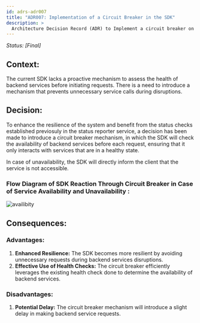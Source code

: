 ```yaml
---
id: adrs-adr007
title: "ADR007: Implementation of a Circuit Breaker in the SDK"
description: >
  Architecture Decision Record (ADR) to Implement a circuit breaker on the client side (SDK)
---
```


*Status: [Final]*

## Context:

The current SDK lacks a proactive mechanism to assess the health of backend services before initiating requests. There is a need to introduce a mechanism that prevents unnecessary service calls during disruptions.

## Decision:

To enhance the resilience of the system and benefit from the status checks established previosuly in the status reporter service, a decision has been made to introduce a circuit breaker mechanism, in which the SDK will check the availability of backend services before each request, ensuring that it only interacts with services that are in a healthy state.

In case of unavailability, the SDK will directly inform the client that the service is not accessible.

### Flow Diagram of SDK Reaction Through Circuit Breaker in Case of Service Availability and Unavailability :

![availibity](https://github.com/pns-si5-al-course/al-newbank-23-24-al-23-24-b-v5/blob/main/images/circuit-breaker-availability.png)


## Consequences:

### Advantages:
1. **Enhanced Resilience:** The SDK becomes more resilient by avoiding unnecessary requests during backend services disruptions.
2.  **Effective Use of Health Checks:** The circuit breaker efficiently leverages the existing health check done to determine the availability of backend services.

### Disadvantages:
1. **Potential Delay:** The circuit breaker mechanism will introduce a slight delay in making backend service requests.
